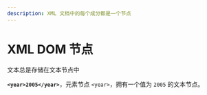 ```yaml
---
description: XML 文档中的每个成分都是一个节点
---
```


# XML DOM 节点

文本总是存储在文本节点中

**`<year>2005</year>`**，元素节点 `<year>`，拥有一个值为 `2005` 的文本节点。

